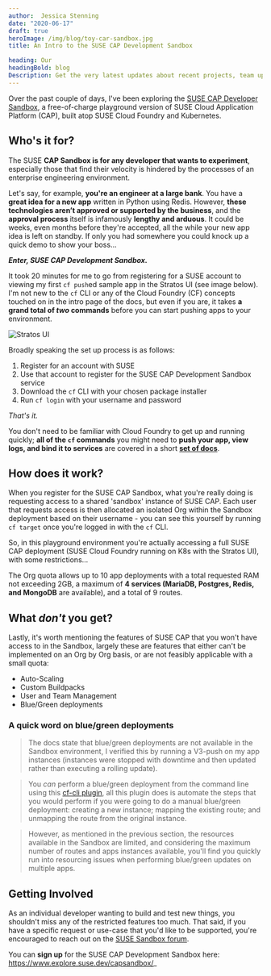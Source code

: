 ```yaml
---
author:  Jessica Stenning
date: "2020-06-17"
draft: true
heroImage: /img/blog/toy-car-sandbox.jpg
title: An Intro to the SUSE CAP Development Sandbox

heading: Our
headingBold: blog
Description: Get the very latest updates about recent projects, team updates, thoughts and industry news from our team of EngineerBetter experts.
---
```


Over the past couple of days, I've been exploring the [SUSE CAP Developer Sandbox](https://www.explore.suse.dev/capsandbox/), a free-of-charge playground version of SUSE Cloud Application Platform (CAP), built atop SUSE Cloud Foundry and Kubernetes.

## Who's it for?

The SUSE **CAP Sandbox is for any developer that wants to experiment**, especially those that find their velocity is hindered by the processes of an enterprise engineering environment.

Let's say, for example, **you're an engineer at a large bank**. You have a **great idea for a new app** written in Python using Redis. However, **these technologies aren’t approved or supported by the business**, and the **approval process** itself is infamously **lengthy and arduous**. It could be weeks, even months before they're accepted, all the while your new app idea is left on standby. If only you had somewhere you could knock up a quick demo to show your boss...

**_Enter, SUSE CAP Development Sandbox._**

It took 20 minutes for me to go from registering for a SUSE account to viewing my first `cf push`ed sample app in the Stratos UI (see image below). I'm not new to the `cf` CLI or any of the Cloud Foundry (CF) concepts touched on in the intro page of the docs, but even if you are, it takes **a grand total of _two_ commands** before you can start pushing apps to your environment.

<img src="/img/blog/stratos-ui.png" class="fit image" alt="Stratos UI">

Broadly speaking the set up process is as follows:

1. Register for an account with SUSE
2. Use that account to register for the SUSE CAP Development Sandbox service
3. Download the `cf` CLI with your chosen package installer
4. Run `cf login` with your username and password

_That's it._

You don't need to be familiar with Cloud Foundry to get up and running quickly; **all of the `cf`
commands** you might need to **push your app, view logs, and bind it to services** are covered in a short **[set of docs](https://gettingstarted.cap.explore.suse.dev/cli/)**.

## How does it work?

When you register for the SUSE CAP Sandbox, what you're really doing is requesting access to a shared 'sandbox' instance of SUSE CAP. Each user that requests access is then allocated an isolated Org within the Sandbox deployment based on their username - you can see this yourself by running `cf target` once you're logged in with the `cf` CLI.

So, in this playground environment you're actually accessing a full SUSE CAP deployment (SUSE Cloud Foundry running on K8s with the Stratos UI), with some restrictions...

The Org quota allows up to 10 app deployments with a total requested RAM not exceeding 2GB, a maximum of **4 services (MariaDB, Postgres, Redis, and MongoDB** are available), and a total of 9 routes.

## What _don't_ you get?

Lastly, it's worth mentioning the features of SUSE CAP that you won't have access to in the Sandbox, largely these are features that either can't be implemented on an Org by Org basis, or are not feasibly applicable with a small quota:

* Auto-Scaling
* Custom Buildpacks
* User and Team Management
* Blue/Green deployments

### A quick word on blue/green deployments

> The docs state that blue/green deployments are not available in the Sandbox environment, I verified this by running a V3-push on my app instances (instances were stopped with downtime and then updated rather than executing a rolling update).

> You _can_ perform a blue/green deployment from the command line using this [cf-cli plugin](https://github.com/bluemixgaragelondon/cf-blue-green-deploy#bluegreen-deployer-plugin-for-cf), all this plugin does is automate the steps that you would perform if you were going to do a manual blue/green deployment: creating a new instance; mapping the existing route; and unmapping the route from the original instance.

> However, as mentioned in the previous section, the resources available in the Sandbox are limited, and considering the maximum number of routes and apps instances available, you'll find you quickly run into resourcing issues when performing blue/green updates on multiple apps.

## Getting Involved

As an individual developer wanting to build and test new things, you shouldn't miss any of the restricted features too much. That said, if you have a specific request or use-case that you'd like to be supported, you're encouraged to reach out on the [SUSE Sandbox forum](https://forums.suse.com/categories/sandbox-help-feedback).

You can **sign up** for the SUSE CAP Development Sandbox here: https://www.explore.suse.dev/capsandbox/_
